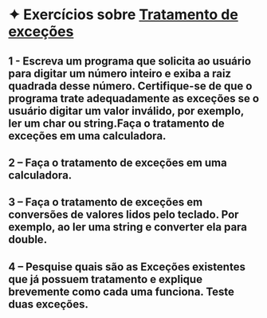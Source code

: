 # ✦ Exercícios sobre <ins>Tratamento de exceções</ins>
## 1 - Escreva um programa que solicita ao usuário para digitar um número inteiro e exiba a raiz quadrada desse número. Certifique-se de que o programa trate adequadamente as exceções se o usuário digitar um valor inválido, por exemplo, ler um char ou string.Faça o tratamento de exceções em uma calculadora. 
## 2 – Faça o tratamento de exceções em uma calculadora.
## 3 – Faça o tratamento de exceções em conversões de valores lidos pelo teclado. Por exemplo, ao ler uma string e converter ela para double.
## 4 – Pesquise quais são as Exceções existentes que já possuem tratamento e explique brevemente como cada uma funciona. Teste duas exceções.
